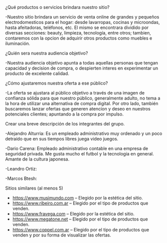 ¿Qué productos o servicios brindara nuestro sitio?

-Nuestro sitio brindara un servicio de venta online de grandes y pequeños electrodomesticos para el hogar: desde lavarropas, cocinas y microondas, hasta afeitadoras, teléfonos, etc. El mismo se encontrara dividido por diversas secciones: beauty, limpieza, tecnología, entre otros; tambien, contaremos con la opcion de adquirir otros
productos como muebles e iluminación. 

¿Quién sera nuestra audiencia objetivo?

-Nuestra audiencia objetivo apunta a todas aquellas personas que tengan capacidad y decision de compra, o despierten interes en experimentar un producto de excelente calidad. 

¿Cómo ajustaremos nuestra oferta a ese público?

-La oferta se ajustara al público objetivo a través de una imagen de confianza sólida para que nuestro público, generalmente adulto, no tema a la hora de utilizar una alternativa de compra digital. Por otro lado, también buscaremos lanzar ofertas que generen atencion y deseo en nuestros potenciales clientes; apuntando a la compra por impulso.

Crear una breve descripción de los integrantes del grupo.

-Alejandro Alturria: Es un empleado administrativo muy ordenado y un poco detraído que en sus tiempos libres juega video juegos.

-Dario Carena: Empleado administrativo contable en una empresa de seguridad privada. Me gusta mucho el futbol y la tecnologia en general. Amante de la cultura japonesa.

-Leandro Ortiz: 

-Marcos Btesh:

Sitios similares (al menos 5)

- https://www.musimundo.com – Elegido por la estética del sitio.
- https://www.ribeiro.com.ar – Elegido por el tipo de productos que venden.
- https://www.fravega.com – Elegido por la estética del sitio.
- https://www.megatone.net – Elegido por el tipo de productos que venden.
- https://www.coppel.com.ar – Elegido por el tipo de productos que venden y  por su forma de visualizar las ofertas.
